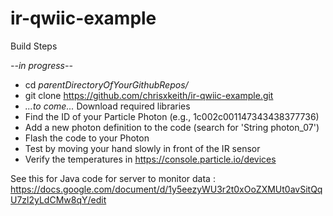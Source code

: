 # ir-qwiic-example

Build Steps

*--in progress--*

- cd *parentDirectoryOfYourGithubRepos/*
- git clone https://github.com/chrisxkeith/ir-qwiic-example.git
- *...to come...* Download required libraries
- Find the ID of your Particle Photon (e.g., 1c002c001147343438377736)
- Add a new photon definition to the code (search for 'String photon_07')
- Flash the code to your Photon
- Test by moving your hand slowly in front of the IR sensor
- Verify the temperatures in https://console.particle.io/devices

See this for Java code for server to monitor data : https://docs.google.com/document/d/1y5eezyWU3r2t0xOoZXMUt0avSitQqU7zl2yLdCMw8qY/edit
